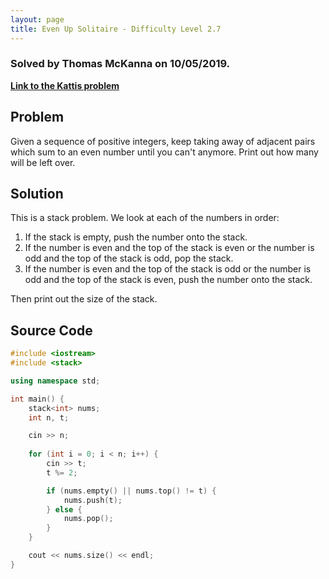 ```yaml
---
layout: page
title: Even Up Solitaire - Difficulty Level 2.7
---
```


### **Solved by Thomas McKanna on 10/05/2019.**

[**Link to the Kattis problem**](https://open.kattis.com/problems/evenup)

## Problem

Given a sequence of positive integers, keep taking away of adjacent pairs which sum to an even number until you can't anymore. Print out how many will be left over.

## Solution

This is a stack problem. We look at each of the numbers in order: 

1. If the stack is empty, push the number onto the stack.
2. If the number is even and the top of the stack is even or the number is odd and the top of the stack is odd, pop the stack.
3. If the number is even and the top of the stack is odd or the number is odd and the top of the stack is even, push the number onto the stack.

Then print out the size of the stack.

## Source Code

```c++
#include <iostream>
#include <stack>

using namespace std;

int main() {
    stack<int> nums;
    int n, t;

    cin >> n;
    
    for (int i = 0; i < n; i++) {
        cin >> t;
        t %= 2;

        if (nums.empty() || nums.top() != t) {
            nums.push(t);
        } else {
            nums.pop();
        }
    }

    cout << nums.size() << endl;
}
```